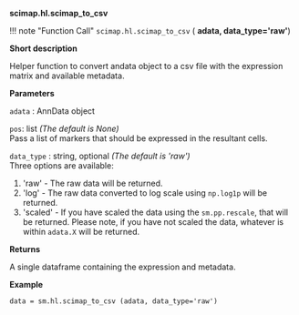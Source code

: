 **scimap.hl.scimap_to_csv**

!!! note "Function Call"
    `scimap.hl.scimap_to_csv` (
      **adata, 
       data_type='raw'**)

**Short description**

Helper function to convert andata object to a csv file with the expression matrix and available metadata.

**Parameters**

`adata` : AnnData object  

`pos`: list *(The default is None)*  
Pass a list of markers that should be expressed in the resultant cells.  

`data_type` : string, optional *(The default is 'raw')*  
Three options are available:  
1) 'raw' - The raw data will be returned.  
2) 'log' - The raw data converted to log scale using `np.log1p` will be returned.  
3) 'scaled' - If you have scaled the data using the `sm.pp.rescale`, that will be
returned. Please note, if you have not scaled the data, whatever is within
`adata.X` will be returned.  


**Returns**


A single dataframe containing the expression and metadata.


**Example**

```
data = sm.hl.scimap_to_csv (adata, data_type='raw')

```
